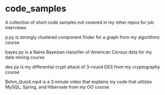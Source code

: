 # code_samples
A collection of short code samples not covered in my other repos for job interviews

p.py is strongly clustered component finder for a graph from my algorithms course

bayes.py is a Naive Bayesian classifier of American Census data for my data mining course

des.py is my differential crypt attack of 3-round DES from my cryptography course

Behm_Quiz4.mp4 is a 3 minute video that explains my code that utilizes MySQL, Spring, and Hibernate from my OO course
